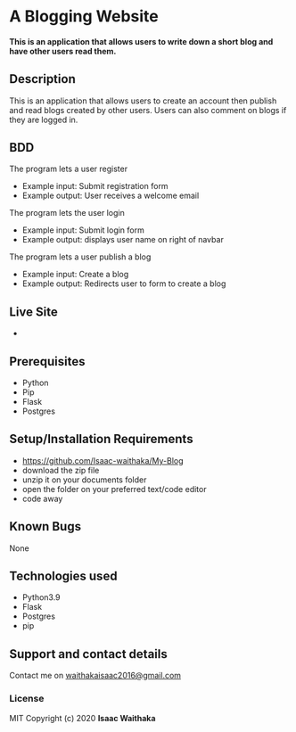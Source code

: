 # A Blogging Website


#### This is an application that allows users to write down a short blog and have other users read them.


## Description
This is an application that allows users to create an account then publish and read blogs created by other users. Users can also comment on blogs if they are logged in.
## BDD
The program lets a user register
* Example input: Submit registration form
* Example output: User receives a welcome email

The program lets the user login
* Example input: Submit login form
* Example output: displays user name on right of navbar

The program lets a user publish a blog
* Example input: Create a blog
* Example output: Redirects user to form to create a blog

## Live Site

* 

## Prerequisites
* Python
* Pip
* Flask
* Postgres

## Setup/Installation Requirements
* https://github.com/Isaac-waithaka/My-Blog
* download the zip file
* unzip it on your documents folder
* open the folder on your preferred text/code editor
* code away
## Known Bugs
None
## Technologies used
* Python3.9
* Flask
* Postgres
* pip
## Support and contact details
Contact me on waithakaisaac2016@gmail.com
### License
MIT
Copyright (c) 2020 **Isaac Waithaka**
